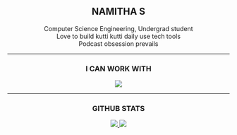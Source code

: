 <h2 align="center">NAMITHA S</h2>
<!-- <h4 align="center">Passionate maker</h4> -->
<p align="center">
  Computer Science Engineering, Undergrad student<br>  
  Love to build kutti kutti daily use tech tools<br>
  Podcast obsession prevails
</p>
<hr>
<h3 align="center"> I CAN WORK WITH</h3>
<p align="center">
  <a href="https://skillicons.dev">
    <img src="https://skillicons.dev/icons?i=java,ai,python,c,html,css,javascript,ts,react,git,github,vercel,vscode,discord,figma,flask,mysql,django,opencv,kubernetes,docker&perline=7" />
  </a>
</p>

<hr>
<h3 align="center">GITHUB STATS</h3>
<p align="center">
  <a href="#">
  <img src="https://github-readme-stats.vercel.app/api?username=Namitha-KS&hide_border=false&include_all_commits=true&count_private=true"/>
  <img src="https://github-readme-streak-stats.herokuapp.com/?user=Namitha-KS"/>
<!--   <img src="https://github-readme-stats.vercel.app/api/top-langs/?username=Namitha-KS&hide_border=false&include_all_commits=true&count_private=true&layout=compact"/> -->
  </a>
</p>



